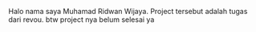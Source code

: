 Halo nama saya Muhamad Ridwan Wijaya.
Project tersebut adalah tugas dari revou.
btw project nya belum selesai ya 
